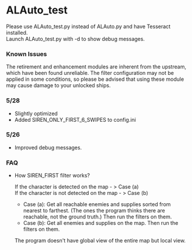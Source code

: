 # ALAuto_test
Please use ALAuto_test.py instead of ALAuto.py and have Tesseract installed.  
Launch ALAuto_test.py with -d to show debug messages.

### Known Issues
The retirement and enhancement modules are inherent from the upstream, which have been found unreliable. The filter configuration may not be applied in some conditions, so please be advised that using these module may cause damage to your unlocked ships.

### 5/28

- Slightly optimized
- Added SIREN_ONLY_FIRST_6_SWIPES to config.ini

### 5/26

- Improved debug messages.


### FAQ

 - How SIREN_FIRST filter works?
 
    If the character is detected on the map - > Case (a)  
    If the character is not detected on the map - > Case (b)
      
    - Case (a): Get all reachable enemies and supplies sorted from nearest to farthest. (The ones the program thinks there are reachable, not the ground truth.) Then run the filters on them.  
    - Case (b): Get all enemies  and supplies  on the map. Then run the filters on them.
     
     The program doesn't have global view of the entire map but local view.  
